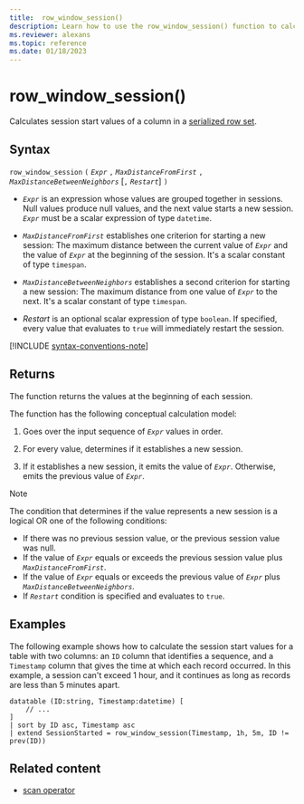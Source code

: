 ```yaml
---
title:  row_window_session()
description: Learn how to use the row_window_session() function to calculate session start values of a column in a serialized row set.
ms.reviewer: alexans
ms.topic: reference
ms.date: 01/18/2023
---
```

# row_window_session()

Calculates session start values of a column in a [serialized row set](./windowsfunctions.md#serialized-row-set).

## Syntax

`row_window_session` `(` *`Expr`* `,` *`MaxDistanceFromFirst`* `,` *`MaxDistanceBetweenNeighbors`* [`,` *`Restart`*] `)`

* *`Expr`* is an expression whose values are grouped together in sessions.
  Null values produce null values, and the next value starts a new session.
  *`Expr`* must be a scalar expression of type `datetime`.

* *`MaxDistanceFromFirst`* establishes one criterion for starting a new session:
  The maximum distance between the current value of *`Expr`* and the value of
  *`Expr`* at the beginning of the session.
  It's a scalar constant of type `timespan`.

* *`MaxDistanceBetweenNeighbors`* establishes a second criterion for starting a new session:
  The maximum distance from one value of *`Expr`* to the next.
  It's a scalar constant of type `timespan`.

* *Restart* is an optional scalar expression of type `boolean`. If specified,
  every value that evaluates to `true` will immediately restart the session.

[!INCLUDE [syntax-conventions-note](../../includes/syntax-conventions-note.md)]

## Returns

The function returns the values at the beginning of each session.

The function has the following conceptual calculation model:

1. Goes over the input sequence of *`Expr`* values in order.

1. For every value, determines if it establishes a new session.

1. If it establishes a new session, it emits the value of *`Expr`*. Otherwise, emits the previous value of *`Expr`*.

>[!NOTE]
>The condition that determines if the value represents a new session is a logical OR one of the following conditions:
>
>* If there was no previous session value, or the previous session value was null.
>* If the value of *`Expr`* equals or exceeds the previous session value plus
  *`MaxDistanceFromFirst`*.
>* If the value of *`Expr`* equals or exceeds the previous value of *`Expr`*
  plus *`MaxDistanceBetweenNeighbors`*.
>* If *`Restart`* condition is specified and evaluates to `true`.

## Examples

The following example shows how to calculate the session start values for a table
with two columns: an `ID` column that identifies a sequence, and a `Timestamp`
column that gives the time at which each record occurred. In this example,
a session can't exceed 1 hour, and it continues as long as records are less than
5 minutes apart.

```kusto
datatable (ID:string, Timestamp:datetime) [
    // ...
]
| sort by ID asc, Timestamp asc
| extend SessionStarted = row_window_session(Timestamp, 1h, 5m, ID != prev(ID))
```

## Related content

* [scan operator](scan-operator.md)
